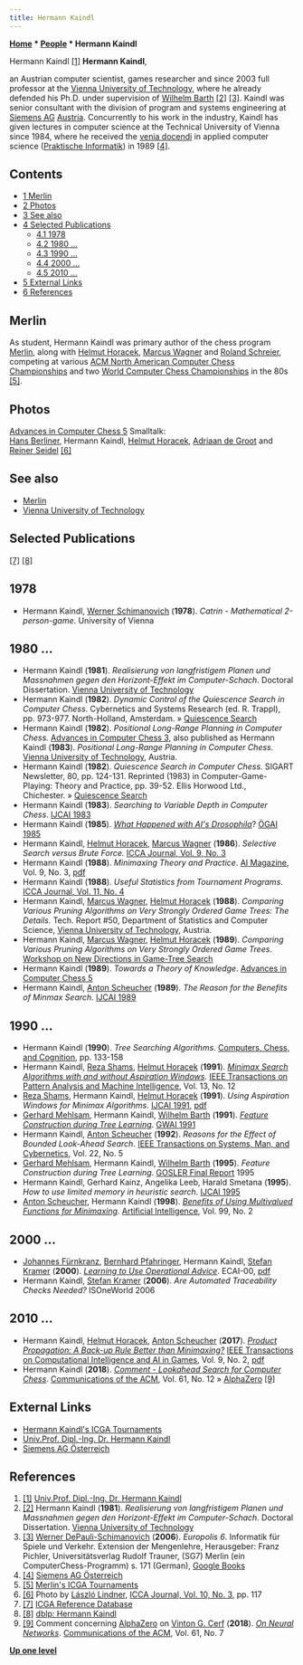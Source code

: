 ```yaml
---
title: Hermann Kaindl
---
```

**[Home](Home "Home") * [People](People "People") * Hermann Kaindl**

[](https://www.ict.tuwien.ac.at/en/mitarbeiter/kaindl) Hermann Kaindl <a id="cite-note-1" href="#cite-ref-1">[1]</a>
**Hermann Kaindl**,

an Austrian computer scientist, games researcher and since 2003 full professor at the [Vienna University of Technology](Vienna_University_of_Technology "Vienna University of Technology"), where he already defended his Ph.D. under supervision of [Wilhelm Barth](Wilhelm_Barth "Wilhelm Barth") <a id="cite-note-2" href="#cite-ref-2">[2]</a> <a id="cite-note-3" href="#cite-ref-3">[3]</a>. Kaindl was senior consultant with the division of program and systems engineering at [Siemens AG](https://en.wikipedia.org/wiki/Siemens) [Austria](https://en.wikipedia.org/wiki/Austria). Concurrently to his work in the industry, Kaindl has given lectures in computer science at the Technical University of Vienna since 1984, where he received the [venia docendi](https://en.wikipedia.org/wiki/Habilitation) in applied computer science ([Praktische Informatik](http://de.wikipedia.org/wiki/Praktische_Informatik)) in 1989 <a id="cite-note-4" href="#cite-ref-4">[4]</a>.

## Contents

- [1 Merlin](#merlin)
- [2 Photos](#photos)
- [3 See also](#see-also)
- [4 Selected Publications](#selected-publications)
  - [4.1 1978](#1978)
  - [4.2 1980 ...](#1980-...)
  - [4.3 1990 ...](#1990-...)
  - [4.4 2000 ...](#2000-...)
  - [4.5 2010 ...](#2010-...)
- [5 External Links](#external-links)
- [6 References](#references)

## Merlin

As student, Hermann Kaindl was primary author of the chess program [Merlin](Merlin "Merlin"), along with [Helmut Horacek](Helmut_Horacek "Helmut Horacek"), [Marcus Wagner](Marcus_Wagner "Marcus Wagner") and [Roland Schreier](index.php?title=Roland_Schreier&action=edit&redlink=1 "Roland Schreier (page does not exist)"), competing at various [ACM North American Computer Chess Championships](ACM_North_American_Computer_Chess_Championship "ACM North American Computer Chess Championship") and two [World Computer Chess Championships](World_Computer_Chess_Championship "World Computer Chess Championship") in the 80s <a id="cite-note-5" href="#cite-ref-5">[5]</a>.

## Photos

[](File:ACC5.jpg)
[Advances in Computer Chess 5](Advances_in_Computer_Chess_5 "Advances in Computer Chess 5") Smalltalk:\
[Hans Berliner](Hans_Berliner "Hans Berliner"), Hermann Kaindl, [Helmut Horacek](Helmut_Horacek "Helmut Horacek"), [Adriaan de Groot](Adriaan_de_Groot "Adriaan de Groot") and [Reiner Seidel](Reiner_Seidel "Reiner Seidel") <a id="cite-note-6" href="#cite-ref-6">[6]</a>

## See also

- [Merlin](Merlin "Merlin")
- [Vienna University of Technology](Vienna_University_of_Technology "Vienna University of Technology")

## Selected Publications

<a id="cite-note-7" href="#cite-ref-7">[7]</a> <a id="cite-note-8" href="#cite-ref-8">[8]</a>

## 1978

- Hermann Kaindl, [Werner Schimanovich](Werner_Schimanovich "Werner Schimanovich") (**1978**). *Catrin - Mathematical 2-person-game*. University of Vienna

## 1980 ...

- Hermann Kaindl (**1981**). *Realisierung von langfristigem Planen und Massnahmen gegen den Horizont-Effekt im Computer-Schach*. Doctoral Dissertation. [Vienna University of Technology](Vienna_University_of_Technology "Vienna University of Technology")
- Hermann Kaindl (**1982**). *Dynamic Control of the Quiescence Search in Computer Chess*. Cybernetics and Systems Research (ed. R. Trappl), pp. 973-977. North-Holland, Amsterdam. » [Quiescence Search](Quiescence_Search "Quiescence Search")
- Hermann Kaindl (**1982**). *Positional Long-Range Planning in Computer Chess.* [Advances in Computer Chess 3](Advances_in_Computer_Chess_3 "Advances in Computer Chess 3"), also published as Hermann Kaindl (**1983**). *Positional Long-Range Planning in Computer Chess.* [Vienna University of Technology](Vienna_University_of_Technology "Vienna University of Technology"), Austria.
- Hermann Kaindl (**1982**). *Quiescence Search in Computer Chess.* SIGART Newsletter, 80, pp. 124-131. Reprinted (1983) in Computer-Game-Playing: Theory and Practice, pp. 39-52. Ellis Horwood Ltd., Chichester. » [Quiescence Search](Quiescence_Search "Quiescence Search")
- Hermann Kaindl (**1983**). *Searching to Variable Depth in Computer Chess*. [IJCAI 1983](Conferences#IJCAI1983 "Conferences")
- Hermann Kaindl (**1985**). *[What Happened with AI's Drosophila](https://link.springer.com/chapter/10.1007%2F978-3-642-46552-9_22)*? [ÖGAI 1985](https://link.springer.com/book/10.1007/978-3-642-46552-9)
- Hermann Kaindl, [Helmut Horacek](Helmut_Horacek "Helmut Horacek"), [Marcus Wagner](Marcus_Wagner "Marcus Wagner") (**1986**). *Selective Search versus Brute Force.* [ICCA Journal, Vol. 9, No. 3](ICGA_Journal#9_3 "ICGA Journal")
- Hermann Kaindl (**1988**). *Minimaxing Theory and Practice*. [AI Magazine](AAAI#AIMAG "AAAI"), Vol. 9, No. 3, [pdf](http://www.aaai.org/ojs/index.php/aimagazine/article/viewFile/944/862)
- Hermann Kaindl (**1988**). *Useful Statistics from Tournament Programs*. [ICCA Journal, Vol. 11, No. 4](ICGA_Journal#11_4 "ICGA Journal")
- Hermann Kaindl, [Marcus Wagner](Marcus_Wagner "Marcus Wagner"), [Helmut Horacek](Helmut_Horacek "Helmut Horacek") (**1988**). *Comparing Various Pruning Algorithms on Very Strongly Ordered Game Trees: The Details.* Tech. Report #50, Department of Statistics and Computer Science, [Vienna University of Technology](Vienna_University_of_Technology "Vienna University of Technology"), Austria.
- Hermann Kaindl, [Marcus Wagner](Marcus_Wagner "Marcus Wagner"), [Helmut Horacek](Helmut_Horacek "Helmut Horacek") (**1989**). *Comparing Various Pruning Algorithms on Very Strongly Ordered Game Trees*. [Workshop on New Directions in Game-Tree Search](WCCC_1989#Workshop "WCCC 1989")
- Hermann Kaindl (**1989**). *Towards a Theory of Knowledge*. [Advances in Computer Chess 5](Advances_in_Computer_Chess_5 "Advances in Computer Chess 5")
- Hermann Kaindl, [Anton Scheucher](index.php?title=Anton_Scheucher&action=edit&redlink=1 "Anton Scheucher (page does not exist)") (**1989**). *The Reason for the Benefits of Minmax Search*. [IJCAI 1989](Conferences#IJCAI1989 "Conferences")

## 1990 ...

- Hermann Kaindl (**1990**). *Tree Searching Algorithms*. [Computers, Chess, and Cognition](Computers,_Chess,_and_Cognition "Computers, Chess, and Cognition"), pp. 133-158
- Hermann Kaindl, [Reza Shams](index.php?title=Reza_Shams&action=edit&redlink=1 "Reza Shams (page does not exist)"), [Helmut Horacek](Helmut_Horacek "Helmut Horacek") (**1991**). *[Minimax Search Algorithms with and without Aspiration Windows](http://portal.acm.org/citation.cfm?id=123034).* [IEEE Transactions on Pattern Analysis and Machine Intelligence](IEEE#TPAMI "IEEE"), Vol. 13, No. 12
- [Reza Shams](index.php?title=Reza_Shams&action=edit&redlink=1 "Reza Shams (page does not exist)"), Hermann Kaindl, [Helmut Horacek](Helmut_Horacek "Helmut Horacek") (**1991**). *Using Aspiration Windows for Minimax Algorithms*. [IJCAI 1991](Conferences#IJCAI1991 "Conferences"), [pdf](http://ijcai.org/Proceedings/91-1/Papers/031.pdf)
- [Gerhard Mehlsam](Gerhard_Mehlsam "Gerhard Mehlsam"), Hermann Kaindl, [Wilhelm Barth](Wilhelm_Barth "Wilhelm Barth") (**1991**). *[Feature Construction during Tree Learning](https://link.springer.com/chapter/10.1007/978-3-662-02711-0_6)*. [GWAI 1991](https://dblp.uni-trier.de/db/conf/ki/gwai91.html)
- Hermann Kaindl, [Anton Scheucher](index.php?title=Anton_Scheucher&action=edit&redlink=1 "Anton Scheucher (page does not exist)") (**1992**). *Reasons for the Effect of Bounded Look-Ahead Search*. [IEEE Transactions on Systems, Man, and Cybernetics](IEEE#SMC "IEEE"), Vol. 22, No. 5
- [Gerhard Mehlsam](Gerhard_Mehlsam "Gerhard Mehlsam"), Hermann Kaindl, [Wilhelm Barth](Wilhelm_Barth "Wilhelm Barth") (**1995**). *Feature Construction during Tree Learning*. [GOSLER Final Report](https://dblp.uni-trier.de/db/conf/gosler/gosler1995.html) 1995
- Hermann Kaindl, Gerhard Kainz, Angelika Leeb, Harald Smetana (**1995**). *How to use limited memory in heuristic search*. [IJCAI 1995](Conferences#IJCAI1995 "Conferences")
- [Anton Scheucher](index.php?title=Anton_Scheucher&action=edit&redlink=1 "Anton Scheucher (page does not exist)"), Hermann Kaindl (**1998**). *[Benefits of Using Multivalued Functions for Minimaxing](https://www.sciencedirect.com/science/article/pii/S0004370297000738)*. [Artificial Intelligence](<https://en.wikipedia.org/wiki/Artificial_Intelligence_(journal)>), Vol. 99, No. 2

## 2000 ...

- [Johannes Fürnkranz](Johannes_F%C3%BCrnkranz "Johannes Fürnkranz"), [Bernhard Pfahringer](Bernhard_Pfahringer "Bernhard Pfahringer"), Hermann Kaindl, [Stefan Kramer](index.php?title=Stefan_Kramer&action=edit&redlink=1 "Stefan Kramer (page does not exist)") (**2000**). *[Learning to Use Operational Advice](https://scholar.google.com/citations?view_op=view_citation&hl=en&user=0QXx46sAAAAJ&cstart=20&pagesize=80&citation_for_view=0QXx46sAAAAJ:k_IJM867U9cC)*. ECAI-00, [pdf](http://www.ke.informatik.tu-darmstadt.de/%7Ejuffi/publications/ecai-00.pdf)
- Hermann Kaindl, [Stefan Kramer](index.php?title=Stefan_Kramer&action=edit&redlink=1 "Stefan Kramer (page does not exist)") (**2006**). *Are Automated Traceability Checks Needed?* ISOneWorld 2006

## 2010 ...

- Hermann Kaindl, [Helmut Horacek](Helmut_Horacek "Helmut Horacek"), [Anton Scheucher](index.php?title=Anton_Scheucher&action=edit&redlink=1 "Anton Scheucher (page does not exist)") (**2017**). *[Product Propagation: A Back-up Rule Better than Minimaxing?](https://ieeexplore.ieee.org/document/7358032)* [IEEE Transactions on Computational Intelligence and AI in Games](IEEE#TOCIAIGAMES "IEEE"), Vol. 9, No. 2, [pdf](File:KaindlProductPropagation.pdf "File:KaindlProductPropagation.pdf")
- Hermann Kaindl (**2018**). *[Comment - Lookahead Search for Computer Chess](https://cacm.acm.org/magazines/2018/12/232884-reclaim-internet-greatness/fulltext)*. [Communications of the ACM](ACM#Communications "ACM"), Vol. 61, No. 12 » [AlphaZero](AlphaZero "AlphaZero") <a id="cite-note-9" href="#cite-ref-9">[9]</a>

## External Links

- [Hermann Kaindl's ICGA Tournaments](https://www.game-ai-forum.org/icga-tournaments/person.php?id=377)
- [Univ.Prof. Dipl.-Ing. Dr. Hermann Kaindl](https://www.ict.tuwien.ac.at/en/mitarbeiter/kaindl)
- [Siemens AG Österreich](http://www.cs.ucl.ac.uk/research/renoir/members/siemens.html)

## References

1. <a id="cite-ref-1" href="#cite-note-1">[1]</a> [Univ.Prof. Dipl.-Ing. Dr. Hermann Kaindl](https://www.ict.tuwien.ac.at/en/mitarbeiter/kaindl)
1. <a id="cite-ref-2" href="#cite-note-2">[2]</a> Hermann Kaindl (**1981**). *Realisierung von langfristigem Planen und Massnahmen gegen den Horizont-Effekt im Computer-Schach*. Doctoral Dissertation. [Vienna University of Technology](Vienna_University_of_Technology "Vienna University of Technology")
1. <a id="cite-ref-3" href="#cite-note-3">[3]</a> [Werner DePauli-Schimanovich](Werner_Schimanovich "Werner Schimanovich") (**2006**). *Europolis 6*. Informatik für Spiele und Verkehr. Extension der Mengenlehre, Herausgeber: Franz Pichler, Universitätsverlag Rudolf Trauner, (SG7) Merlin (ein ComputerChess-Programm) s. 171 (German), [Google Books](http://books.google.com/books?id=Gf4WibmHVbcC&pg=PA175&lpg=PA175&source=bl&ots=YPtaHAp3Z4&sig=DNRPh11heo8Q1zS3UOBe0qoCF-8&hl=en&ei=0GmnTMX1GMfJswaL-NivDA&sa=X&oi=book_result&ct=result&resnum=1&ved=0CBgQ6AEwAA#v=onepage&q&f=false)
1. <a id="cite-ref-4" href="#cite-note-4">[4]</a> [Siemens AG Österreich](http://www.cs.ucl.ac.uk/research/renoir/members/siemens.html)
1. <a id="cite-ref-5" href="#cite-note-5">[5]</a> [Merlin's ICGA Tournaments](https://www.game-ai-forum.org/icga-tournaments/program.php?id=353)
1. <a id="cite-ref-6" href="#cite-note-6">[6]</a> Photo by [László Lindner](L%C3%A1szl%C3%B3_Lindner "László Lindner"), [ICCA Journal, Vol. 10, No. 3](ICGA_Journal#10_3 "ICGA Journal"), pp. 117
1. <a id="cite-ref-7" href="#cite-note-7">[7]</a> [ICGA Reference Database](ICGA_Journal#RefDB "ICGA Journal")
1. <a id="cite-ref-8" href="#cite-note-8">[8]</a> [dblp: Hermann Kaindl](http://www.informatik.uni-trier.de/~ley/db/indices/a-tree/k/Kaindl:Hermann.html)
1. <a id="cite-ref-9" href="#cite-note-9">[9]</a> Comment concerning [AlphaZero](AlphaZero "AlphaZero") on [Vinton G. Cerf](Mathematician#VGCerf "Mathematician") (**2018**). *[On Neural Networks](https://cacm.acm.org/magazines/2018/7/229041-on-neural-networks/fulltext)*. [Communications of the ACM](ACM#Communications "ACM"), Vol. 61, No. 7

**[Up one level](People "People")**

